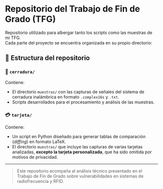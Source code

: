 # Repositorio del Trabajo de Fin de Grado (TFG)

Repositorio utilizado para albergar tanto los scripts como las muestras de mi TFG.  
Cada parte del proyecto se encuentra organizada en su propio directorio:

## 📁 Estructura del repositorio

### 🔐 `cerradura/`
Contiene:
- El directorio `muestras/` con las capturas de señales del sistema de cerradura inalámbrica en formato `.complex16s` y `.txt`.
- Scripts desarrollados para el procesamiento y análisis de las muestras.

### 💳 `tarjeta/`
Contiene:
- Un script en Python diseñado para generar tablas de comparación (_diffing_) en formato LaTeX.
- El directorio `muestras/` que incluye las capturas de varias tarjetas analizadas, **excepto la tarjeta personalizada**, que ha sido omitida por motivos de privacidad.

---

> Este repositorio acompaña al análisis técnico presentado en el Trabajo de Fin de Grado sobre vulnerabilidades en sistemas de radiofrecuencia y RFID.
